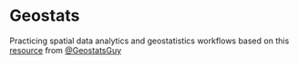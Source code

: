 # Geostats
Practicing spatial data analytics and geostatistics workflows based on this [resource](https://geostatsguy.github.io/GeostatsPyDemos_Book/GeostatsPy_concepts.html#motivation-for-geostatistics-concepts) from [@GeostatsGuy](https://github.com/GeostatsGuy)
